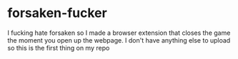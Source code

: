 # forsaken-fucker
I fucking hate forsaken so I made a browser extension that closes the game the moment you open up the webpage. I don't have anything else to upload so this is the first thing on my repo
